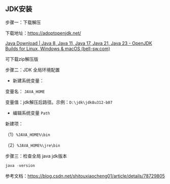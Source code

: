 ## JDK安装

步骤一：下载解压

下载地址：https://adoptopenjdk.net/

[Java Download | Java 8, Java 11, Java 17, Java 21, Java 23 - OpenJDK Builds for Linux, Windows & macOS (bell-sw.com)](https://bell-sw.com/pages/downloads/)

可下载zip解压版

步骤二：JDK 全局环境配置

- 新建系统变量：

变量名： `JAVA_HOME`

变量值：jdk解压后路径。示例：`D:\jdk\jdk8u312-b07`

- 编辑系统变量 `Path`

新建项：

（1）`%JAVA_HOME%\bin`

（2）`%JAVA_HOME%\jre\bin`



步骤三：检查全局 java jdk版本

```powershell
java -version
```



参考文档：https://blog.csdn.net/shitouxiaocheng01/article/details/78729805